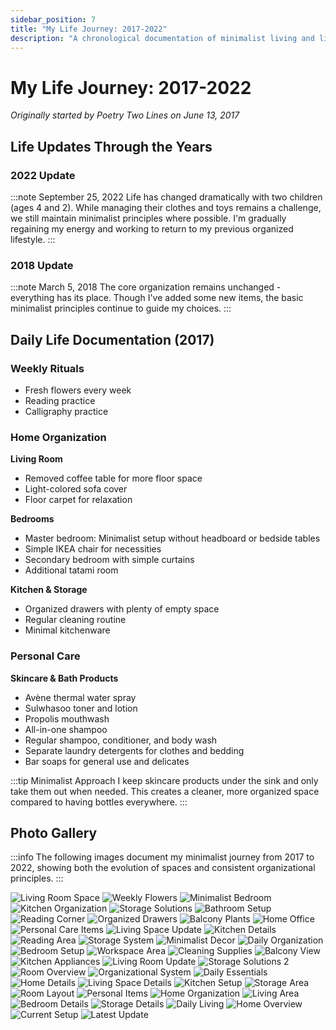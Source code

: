 ```yaml
---
sidebar_position: 7
title: "My Life Journey: 2017-2022"
description: "A chronological documentation of minimalist living and life changes over five years"
---
```


# My Life Journey: 2017-2022

*Originally started by Poetry Two Lines on June 13, 2017*

## Life Updates Through the Years

### 2022 Update
:::note September 25, 2022
Life has changed dramatically with two children (ages 4 and 2). While managing their clothes and toys remains a challenge, we still maintain minimalist principles where possible. I'm gradually regaining my energy and working to return to my previous organized lifestyle.
:::

### 2018 Update
:::note March 5, 2018
The core organization remains unchanged - everything has its place. Though I've added some new items, the basic minimalist principles continue to guide my choices.
:::

## Daily Life Documentation (2017)

### Weekly Rituals
- Fresh flowers every week
- Reading practice
- Calligraphy practice

### Home Organization

**Living Room**
- Removed coffee table for more floor space
- Light-colored sofa cover
- Floor carpet for relaxation

**Bedrooms**
- Master bedroom: Minimalist setup without headboard or bedside tables
- Simple IKEA chair for necessities
- Secondary bedroom with simple curtains
- Additional tatami room

**Kitchen & Storage**
- Organized drawers with plenty of empty space
- Regular cleaning routine
- Minimal kitchenware

### Personal Care
**Skincare & Bath Products**
- Avène thermal water spray
- Sulwhasoo toner and lotion
- Propolis mouthwash
- All-in-one shampoo
- Regular shampoo, conditioner, and body wash
- Separate laundry detergents for clothes and bedding
- Bar soaps for general use and delicates

:::tip Minimalist Approach
I keep skincare products under the sink and only take them out when needed. This creates a cleaner, more organized space compared to having bottles everywhere.
:::

## Photo Gallery

:::info
The following images document my minimalist journey from 2017 to 2022, showing both the evolution of spaces and consistent organizational principles.
:::

![Living Room Space](./img/life-journey/image_1.jpg)
![Weekly Flowers](./img/life-journey/image_2.jpg)
![Minimalist Bedroom](./img/life-journey/image_3.jpg)
![Kitchen Organization](./img/life-journey/image_4.jpg)
![Storage Solutions](./img/life-journey/image_5.jpg)
![Bathroom Setup](./img/life-journey/image_6.jpg)
![Reading Corner](./img/life-journey/image_7.jpg)
![Organized Drawers](./img/life-journey/image_8.jpg)
![Balcony Plants](./img/life-journey/image_9.jpg)
![Home Office](./img/life-journey/image_10.jpg)
![Personal Care Items](./img/life-journey/image_11.jpg)
![Living Space Update](./img/life-journey/image_12.jpg)
![Kitchen Details](./img/life-journey/image_13.jpg)
![Reading Area](./img/life-journey/image_14.jpg)
![Storage System](./img/life-journey/image_15.jpg)
![Minimalist Decor](./img/life-journey/image_16.jpg)
![Daily Organization](./img/life-journey/image_17.jpg)
![Bedroom Setup](./img/life-journey/image_18.jpg)
![Workspace Area](./img/life-journey/image_19.jpg)
![Cleaning Supplies](./img/life-journey/image_20.jpg)
![Balcony View](./img/life-journey/image_21.jpg)
![Kitchen Appliances](./img/life-journey/image_22.jpg)
![Living Room Update](./img/life-journey/image_23.jpg)
![Storage Solutions 2](./img/life-journey/image_24.jpg)
![Room Overview](./img/life-journey/image_25.jpg)
![Organizational System](./img/life-journey/image_26.jpg)
![Daily Essentials](./img/life-journey/image_27.jpg)
![Home Details](./img/life-journey/image_28.jpg)
![Living Space Details](./img/life-journey/image_29.jpg)
![Kitchen Setup](./img/life-journey/image_30.jpg)
![Storage Area](./img/life-journey/image_31.jpg)
![Room Layout](./img/life-journey/image_32.jpg)
![Personal Items](./img/life-journey/image_33.jpg)
![Home Organization](./img/life-journey/image_34.jpg)
![Living Area](./img/life-journey/image_35.jpg)
![Bedroom Details](./img/life-journey/image_36.jpg)
![Storage Details](./img/life-journey/image_37.jpg)
![Daily Living](./img/life-journey/image_38.jpg)
![Home Overview](./img/life-journey/image_39.jpg)
![Current Setup](./img/life-journey/image_40.jpg)
![Latest Update](./img/life-journey/image_41.jpg)
